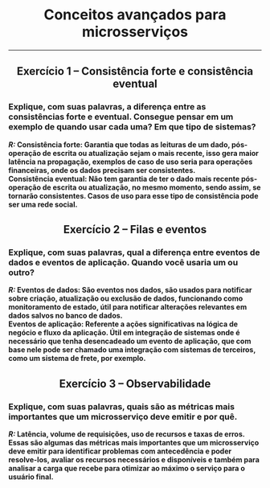<div align="center">

# Conceitos avançados para microsserviços

</div>
<hr>

<div align="center">

## Exercício 1 – Consistência forte e consistência eventual

</div>

### Explique, com suas palavras, a diferença entre as consistências forte e eventual. Consegue pensar em um exemplo de quando usar cada uma? Em que tipo de sistemas?

<b><i>R:</i> Consistência forte: Garantia que todas as leituras de um dado, pós-operação de escrita ou atualização sejam o mais recente,
isso gera maior latência na propagação, exemplos de caso de uso seria para operações financeiras, onde os dados precisam ser consistentes.<br>
Consistência eventual: Não tem garantia de ter o dado mais recente pós-operação de escrita ou atualização, no mesmo momento, sendo assim, se tornarão consistentes. 
Casos de uso para esse tipo de consistência pode ser uma rede social.
</b>
<br>

<div align="center">

## Exercício 2 – Filas e eventos

</div>

### Explique, com suas palavras, qual a diferença entre eventos de dados e eventos de aplicação. Quando você usaria um ou outro?

<b><i>R:</i> Eventos de dados: São eventos nos dados, são usados para notificar sobre criação, atualização ou exclusão de dados, funcionando como monitoramento de estado,
útil para notificar alterações relevantes em dados salvos no banco de dados.<br>
Eventos de aplicação: Referente a ações significativas na lógica de negócio e fluxo da aplicação. Útil em integração de sistemas onde é necessário que tenha desencadeado um evento de aplicação,
que com base nele pode ser chamado uma integração com sistemas de terceiros, como um sistema de frete, por exemplo.
</b>
<br>

<div align="center">

## Exercício 3 – Observabilidade

</div>

### Explique, com suas palavras, quais são as métricas mais importantes que um microsserviço deve emitir e por quê.

<b><i>R:</i> Latência, volume de requisições, uso de recursos e taxas de erros. Essas são algumas das métricas mais importantes
que um microsserviço deve emitir para identificar problemas com antecedência e poder resolve-los,
avaliar os recursos necessários e disponíveis e também para analisar a carga que recebe para otimizar ao máximo
o serviço para o usuário final.
</b>
<br>